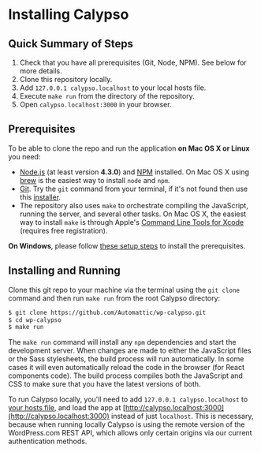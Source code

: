 # Installing Calypso

## Quick Summary of Steps

1.	Check that you have all prerequisites (Git, Node, NPM). See below for more details.
2.	Clone this repository locally.
3.	Add `127.0.0.1 calypso.localhost` to your local hosts file.
4.	Execute `make run` from the directory of the repository.
5.	Open `calypso.localhost:3000` in your browser.

## Prerequisites

To be able to clone the repo and run the application **on Mac OS X or Linux** you need:

-	[Node.js](http://nodejs.org/) (at least version **4.3.0**) and [NPM](https://www.npmjs.com/) installed. On Mac OS X using [brew](http://brew.sh/) is the easiest way to install `node` and `npm`.
-	[Git](http://git-scm.com/). Try the `git` command from your terminal, if it's not found then use this [installer](http://git-scm.com/download/).
-	The repository also uses `make` to orchestrate compiling the JavaScript, running the server, and several other tasks. On Mac OS X, the easiest way to install `make` is through Apple's [Command Line Tools for Xcode](https://developer.apple.com/downloads/) (requires free registration).

**On Windows**, please follow [these setup steps](windows.md) to install the prerequisites.

## Installing and Running

Clone this git repo to your machine via the terminal using the `git clone` command and then run `make run` from the root Calypso directory:

```bash
$ git clone https://github.com/Automattic/wp-calypso.git
$ cd wp-calypso
$ make run
```

The `make run` command will install any `npm` dependencies and start the development server. When changes are made to either the JavaScript files or the Sass stylesheets, the build process will run automatically. In some cases it will even automatically reload the code in the browser (for React components code). The build process compiles both the JavaScript and CSS to make sure that you have the latest versions of both.

To run Calypso locally, you'll need to add `127.0.0.1 calypso.localhost` to [your hosts file](http://www.howtogeek.com/howto/27350/beginner-geek-how-to-edit-your-hosts-file/), and load the app at [http://calypso.localhost:3000](http://calypso.localhost:3000) instead of just `localhost`. This is necessary, because when running locally Calypso is using the remote version of the WordPress.com REST API, which allows only certain origins via our current authentication methods.
